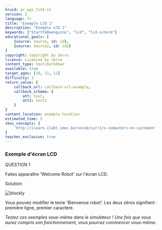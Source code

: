 ```yaml
---
hruid: pr_wgs_lcd1-v1
version: 3
language: fr
title: "Exemple LCD 1"
description: "Exemple LCD 1"
keywords: ["StartToDwenguino", "lcd", "lcd-scherm"]
educational_goals: [
    {source: Source, id: id}, 
    {source: Source2, id: id2}
]
copyright: Copyright by Jerro
licence: Licenced by Jerro
content_type: text/markdown
available: true
target_ages: [10, 11, 12]
difficulty: 3
return_value: {
    callback_url: callback-url-example,
    callback_schema: {
        att: test,
        att2: test2
    }
}
content_location: example-location
estimated_time: 5
skos_concepts: [
    'http://ilearn.ilabt.imec.be/vocab/curr1/s-computers-en-systemen'
]
teacher_exclusive: true
---
```

### Exemple d'écran LCD

QUESTION 1

Faites apparaître 'Welcome Robot' sur l'écran LCD.

Solution:

![blockly](@learning-object/LCDM1-v1/fr/3)

Vous pouvez modifier le texte 'Bienvenue robot'. Les deux zéros signifient : première ligne, premier caractère.

*Testez ces exemples vous-même dans le simulateur ! Une fois que vous aurez compris son fonctionnement, vous pourrez commencer vous-même.*